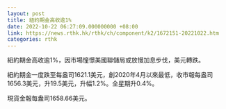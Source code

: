 ```yaml
---
layout: post
title: 紐約期金高收逾1%
date: 2022-10-22 06:27:09.000000000 +08:00
link: https://news.rthk.hk/rthk/ch/component/k2/1672151-20221022.htm
categories: rthk
---
```


紐約期金高收逾1%，因市場憧憬美國聯儲局或放慢加息步伐，美元轉跌。

紐約期金一度跌至每盎司1621.1美元，創2020年4月以來最低，收市報每盎司1656.3美元，升19.5美元，升幅1.2%。全星期升0.4%。

現貨金報每盎司1658.66美元。
